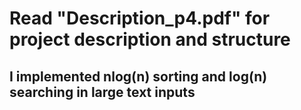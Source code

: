 # Read "Description_p4.pdf" for project description and structure #
## I implemented nlog(n) sorting and log(n) searching in large text inputs ##